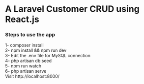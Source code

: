 <h1> A Laravel Customer CRUD using React.js </h1> 
<h3> Steps to use the app</h3> 
1- composer install  <br>
2- npm install && npm run dev  <br> 
3- Edit the .env file for MySQL connection  <br> 
4- php artisan db:seed  <br> 
5- npm run watch  <br> 
6- php artisan serve  <br> 
Visit http://localhost:8000/
